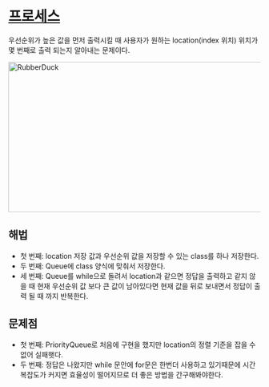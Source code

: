 # [프로세스](https://github.com/malvr00/Java-algorithm/blob/master/programmers/level2/stap43/src/Main.java)

우선순위가 높은 값을 먼저 출력시킬 때 사용자가 원하는 location(index 위치) 위치가 몇 번째로 출력 되는지 알아내는 문제이다.<br/>

<img src="https://github.com/malvr00/Java-algorithm/assets/77275513/2a7f574a-da95-4ca1-89ac-d67f265c3af0" width="600px" height="300px"
title="100px" alt="RubberDuck"></img><br/>

## 해법
* 첫 번째: location 저장 값과 우선순위 값을 저장할 수 있는 class를 하나 저장한다.
* 두 번째: Queue에 class 양식에 맞춰서 저장한다.
* 세 번째: Queue를 while으로 돌려서 location과 같으면 정답을 출력하고 같지 않을 때 현재 우선순위 값 보다 큰 값이 남아있다면 현재 값을 뒤로 보내면서 정답이 출력 될 때 까지 반복한다.


## 문제점
* 첫 번째: PriorityQueue로 처음에 구현을 했지만 location의 정렬 기준을 잡을 수 없어 실패햇다.
* 두 번째: 정답은 나왔지만 while 문안에 for문은 한번더 사용하고 있기때문에 시간 복잡도가 커지면 효율성이 떨어지므로 더 좋은 방법을 간구해봐야한다.